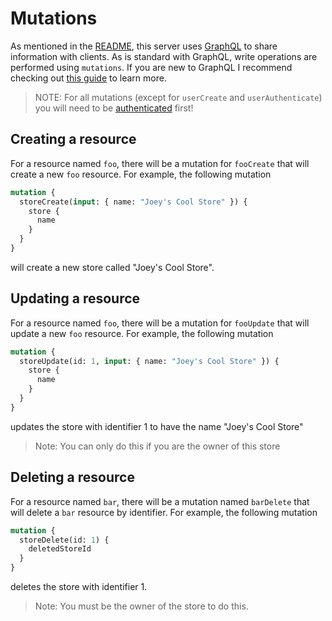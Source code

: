 # Mutations

As mentioned in the [README](./README.md), this server uses [GraphQL](https://graphql.org) to share information with clients. As is standard with GraphQL, write operations are performed using `mutations`. If you are new to GraphQL I recommend checking out [this guide](https://graphql.org/learn/queries/) to learn more.

> NOTE: For all mutations (except for `userCreate` and `userAuthenticate`) you will need to be [authenticated](./AUTHENTICATION.md) first!

## Creating a resource

For a resource named `foo`, there will be a mutation for `fooCreate` that will create a new `foo` resource. For example, the following mutation

```graphql
mutation {
  storeCreate(input: { name: "Joey's Cool Store" }) {
    store {
      name
    }
  }
}
```

will create a new store called "Joey's Cool Store".

## Updating a resource

For a resource named `foo`, there will be a mutation for `fooUpdate` that will update a new `foo` resource. For example, the following mutation

```graphql
mutation {
  storeUpdate(id: 1, input: { name: "Joey's Cool Store" }) {
    store {
      name
    }
  }
}
```

updates the store with identifier 1 to have the name "Joey's Cool Store"

> Note: You can only do this if you are the owner of this store

## Deleting a resource

For a resource named `bar`, there will be a mutation named `barDelete` that will delete a `bar` resource by identifier. For example, the following mutation

```graphql
mutation {
  storeDelete(id: 1) {
    deletedStoreId
  }
}
```

deletes the store with identifier 1.

> Note: You must be the owner of the store to do this.
